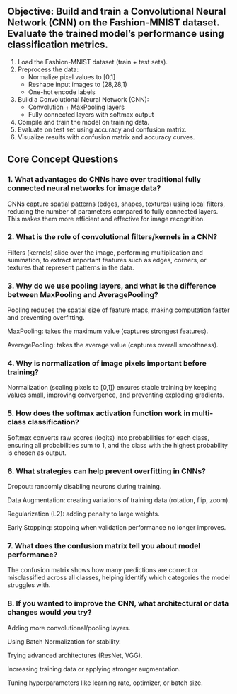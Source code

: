 ## Objective: Build and train a Convolutional Neural Network (CNN) on the Fashion-MNIST dataset. Evaluate the trained model’s performance using classification metrics. 

1. Load the Fashion-MNIST dataset (train + test sets).
2. Preprocess the data:
   - Normalize pixel values to [0,1]
   - Reshape input images to (28,28,1)
   - One-hot encode labels
3. Build a Convolutional Neural Network (CNN):
   - Convolution + MaxPooling layers
   - Fully connected layers with softmax output
4. Compile and train the model on training data.
5. Evaluate on test set using accuracy and confusion matrix.
6. Visualize results with confusion matrix and accuracy curves.



## Core Concept Questions
### 1. What advantages do CNNs have over traditional fully connected neural networks for image data?

CNNs capture spatial patterns (edges, shapes, textures) using local filters, reducing the number of parameters compared to fully connected layers. This makes them more efficient and effective for image recognition.

### 2. What is the role of convolutional filters/kernels in a CNN?

Filters (kernels) slide over the image, performing multiplication and summation, to extract important features such as edges, corners, or textures that represent patterns in the data.

### 3. Why do we use pooling layers, and what is the difference between MaxPooling and AveragePooling?

Pooling reduces the spatial size of feature maps, making computation faster and preventing overfitting.

MaxPooling: takes the maximum value (captures strongest features).

AveragePooling: takes the average value (captures overall smoothness).

### 4. Why is normalization of image pixels important before training?

Normalization (scaling pixels to [0,1]) ensures stable training by keeping values small, improving convergence, and preventing exploding gradients.

### 5. How does the softmax activation function work in multi-class classification?

Softmax converts raw scores (logits) into probabilities for each class, ensuring all probabilities sum to 1, and the class with the highest probability is chosen as output.

### 6. What strategies can help prevent overfitting in CNNs?

Dropout: randomly disabling neurons during training.

Data Augmentation: creating variations of training data (rotation, flip, zoom).

Regularization (L2): adding penalty to large weights.

Early Stopping: stopping when validation performance no longer improves.

### 7. What does the confusion matrix tell you about model performance?

The confusion matrix shows how many predictions are correct or misclassified across all classes, helping identify which categories the model struggles with.

### 8. If you wanted to improve the CNN, what architectural or data changes would you try?

Adding more convolutional/pooling layers.

Using Batch Normalization for stability.

Trying advanced architectures (ResNet, VGG).

Increasing training data or applying stronger augmentation.

Tuning hyperparameters like learning rate, optimizer, or batch size.
